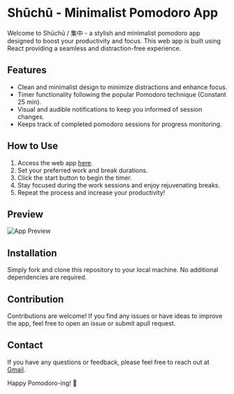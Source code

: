 # Shūchū - Minimalist Pomodoro App 

Welcome to Shūchū / 集中 - a stylish and minimalist pomodoro app designed to boost your productivity and focus. This web app is built using React providing a seamless and distraction-free experience.

## Features

- Clean and minimalist design to minimize distractions and enhance focus.
- Timer functionality following the popular Pomodoro technique (Constant 25 min).
- Visual and audible notifications to keep you informed of session changes.
- Keeps track of completed pomodoro sessions for progress monitoring.

## How to Use

1. Access the web app [here](https://shuchu.vercel.app).
2. Set your preferred work and break durations.
3. Click the start button to begin the timer.
4. Stay focused during the work sessions and enjoy rejuvenating breaks.
5. Repeat the process and increase your productivity!

## Preview

![App Preview](https://github.com/MarouaneBouf/Shuchu/assets/104838272/c3ec64f0-d91c-48ab-a190-a67817db015c)

## Installation

Simply fork and clone this repository to your local machine. No additional dependencies are required.

## Contribution

Contributions are welcome! If you find any issues or have ideas to improve the app, feel free to open an issue or submit apull request.

## Contact

If you have any questions or feedback, please feel free to reach out at [Gmail](mailto:boufaroujmarouan@gmail.com).

Happy Pomodoro-ing! 🍅

